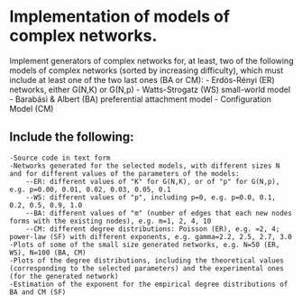 # Implementation of models of complex networks.

Implement generators of complex networks for, at least, two of the following models of complex networks (sorted by increasing difficulty), which must include at least one of the two last ones (BA or CM):
    - Erdös-Rényi (ER) networks, either G(N,K) or G(N,p)
    - Watts-Strogatz (WS) small-world model
    - Barabási & Albert (BA) preferential attachment model
    - Configuration Model (CM)
    
## Include the following:
    -Source code in text form
    -Networks generated for the selected models, with different sizes N and for different values of the parameters of the models:
        --ER: different values of "K" for G(N,K), or of "p" for G(N,p), e.g. p=0.00, 0.01, 0.02, 0.03, 0.05, 0.1
        --WS: different values of "p", including p=0, e.g. p=0.0, 0.1, 0.2, 0.5, 0.9, 1.0
        --BA: different values of "m" (number of edges that each new nodes forms with the existing nodes), e.g. m=1, 2, 4, 10
        --CM: different degree distributions: Poisson (ER), e.g. =2, 4; power-law (SF) with different exponents, e.g. gamma=2.2, 2.5, 2.7, 3.0
    -Plots of some of the small size generated networks, e.g. N=50 (ER, WS), N=100 (BA, CM)
    -Plots of the degree distributions, including the theoretical values (corresponding to the selected parameters) and the experimental ones (for the generated network)
    -Estimation of the exponent for the empirical degree distributions of BA and CM (SF)
